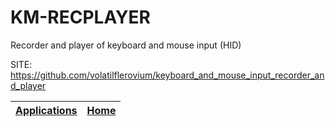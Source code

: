 # KM-RECPLAYER

 Recorder and player of keyboard and mouse input (HID)

 SITE: https://github.com/volatilflerovium/keyboard_and_mouse_input_recorder_and_player

 | [Applications](https://portable-linux-apps.github.io/apps.html) | [Home](https://portable-linux-apps.github.io)
 | --- | --- |

